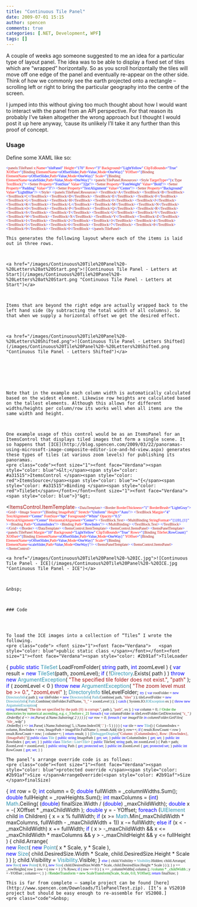 ```yaml
---
title: "Continuous Tile Panel"
date: 2009-07-01 15:15
author: spencen
comments: true
categories: [.NET, Development, WPF]
tags: []
---
```


<p dir="ltr">A couple of weeks ago someone suggested to me an idea for a particular type of layout panel. The idea was to be able to display a fixed set of tiles which are “wrapped” horizontally. So as you scroll horizontally the tiles will move off one edge of the panel and eventually re-appear on the other side. Think of how we commonly see the earth projected onto a rectangle – scrolling left or right to bring the particular geography into the centre of the screen. 
 <p style="margin-right: 0px" dir="ltr">I jumped into this without giving too much thought about how I would want to interact with the panel from an API perspective. For that reason its probably I’ve taken altogether the wrong approach but I thought I would post it up here anyway, ‘cause its unlikely I’ll take it any further than this proof of concept.
 

### Usage

 <p style="margin-right: 0px" dir="ltr">Define some XAML like so:
<a href="http://11011.net/software/vspaste"></a>

<font size="1"><font face="Verdana"><span style="color: blue">&lt;</span><span style="color: #a31515">panels</span><span style="color: blue">:</span><span style="color: #a31515">TilePanel </span><span style="color: red">x</span><span style="color: blue">:</span><span style="color: red">Name</span><span style="color: blue">="tilePanel" </span><span style="color: red">Height</span></font></font><font size="1"><font face="Verdana"><span style="color: blue">="170"
</span><span style="color: red">Rows</span><span style="color: blue">="3" </span><span style="color: red">Background</span><span style="color: blue">="LightYellow" </span><span style="color: red">ClipToBounds</span></font></font><font size="1"><font face="Verdana"><span style="color: blue">="True"
</span><span style="color: red">XOffset</span><span style="color: blue">="{</span><span style="color: #a31515">Binding </span><span style="color: red">ElementName</span><span style="color: blue">=xOffsetSlider,</span><span style="color: red">Path</span><span style="color: blue">=Value,</span><span style="color: red">Mode</span></font></font><font size="1"><font face="Verdana"><span style="color: blue">=OneWay}"
</span><span style="color: red">YOffset</span><span style="color: blue">="{</span><span style="color: #a31515">Binding </span><span style="color: red">ElementName</span><span style="color: blue">=yOffsetSlider,</span><span style="color: red">Path</span><span style="color: blue">=Value,</span><span style="color: red">Mode</span></font></font><font size="1"><font face="Verdana"><span style="color: blue">=OneWay}"
</span><span style="color: red">Scale</span><span style="color: blue">="{</span><span style="color: #a31515">Binding </span><span style="color: red">ElementName</span><span style="color: blue">=scaleSlider,</span><span style="color: red">Path</span><span style="color: blue">=Value,</span><span style="color: red">Mode</span></font></font><font size="1"><font face="Verdana"><span style="color: blue">=OneWay}"&gt;
&lt;</span><span style="color: #a31515">panels</span><span style="color: blue">:</span><span style="color: #a31515">TilePanel.Resources</span></font></font><font size="1"><font face="Verdana"><span style="color: blue">&gt;
&lt;</span><span style="color: #a31515">Style </span><span style="color: red">TargetType</span><span style="color: blue">="{</span><span style="color: #a31515">x</span><span style="color: blue">:</span><span style="color: #a31515">Type </span><span style="color: red">TextBlock</span></font></font><font size="1"><font face="Verdana"><span style="color: blue">}"&gt;
&lt;</span><span style="color: #a31515">Setter </span><span style="color: red">Property</span><span style="color: blue">="FontSize" </span><span style="color: red">Value</span></font></font><font size="1"><font face="Verdana"><span style="color: blue">="32pt"/&gt;
&lt;</span><span style="color: #a31515">Setter </span><span style="color: red">Property</span><span style="color: blue">="FontWeight" </span><span style="color: red">Value</span></font></font><font size="1"><font face="Verdana"><span style="color: blue">="Bold"/&gt;
&lt;</span><span style="color: #a31515">Setter </span><span style="color: red">Property</span><span style="color: blue">="Padding" </span><span style="color: red">Value</span></font></font><font size="1"><font face="Verdana"><span style="color: blue">="3"/&gt;
&lt;</span><span style="color: #a31515">Setter </span><span style="color: red">Property</span><span style="color: blue">="TextAlignment" </span><span style="color: red">Value</span></font></font><font size="1"><font face="Verdana"><span style="color: blue">="Center"/&gt;
&lt;</span><span style="color: #a31515">Setter </span><span style="color: red">Property</span><span style="color: blue">="Background" </span><span style="color: red">Value</span></font></font><font size="1"><font face="Verdana"><span style="color: blue">="LightBlue"/&gt;
&lt;/</span><span style="color: #a31515">Style</span></font></font><font size="1"><font face="Verdana"><span style="color: blue">&gt;
&lt;/</span><span style="color: #a31515">panels</span><span style="color: blue">:</span><span style="color: #a31515">TilePanel.Resources</span></font></font><font size="1"><font face="Verdana"><span style="color: blue">&gt;
&lt;</span><span style="color: #a31515">TextBlock</span><span style="color: blue">&gt;</span><span style="color: #a31515">A</span><span style="color: blue">&lt;/</span><span style="color: #a31515">TextBlock</span></font></font><font size="1"><font face="Verdana"><span style="color: blue">&gt;
&lt;</span><span style="color: #a31515">TextBlock</span><span style="color: blue">&gt;</span><span style="color: #a31515">B</span><span style="color: blue">&lt;/</span><span style="color: #a31515">TextBlock</span></font></font><font size="1"><font face="Verdana"><span style="color: blue">&gt;
&lt;</span><span style="color: #a31515">TextBlock</span><span style="color: blue">&gt;</span><span style="color: #a31515">C</span><span style="color: blue">&lt;/</span><span style="color: #a31515">TextBlock</span></font></font><font size="1"><font face="Verdana"><span style="color: blue">&gt;
&lt;</span><span style="color: #a31515">TextBlock</span><span style="color: blue">&gt;</span><span style="color: #a31515">D</span><span style="color: blue">&lt;/</span><span style="color: #a31515">TextBlock</span></font></font><font size="1"><font face="Verdana"><span style="color: blue">&gt;
&lt;</span><span style="color: #a31515">TextBlock</span><span style="color: blue">&gt;</span><span style="color: #a31515">E</span><span style="color: blue">&lt;/</span><span style="color: #a31515">TextBlock</span></font></font><font size="1"><font face="Verdana"><span style="color: blue">&gt;
&lt;</span><span style="color: #a31515">TextBlock</span><span style="color: blue">&gt;</span><span style="color: #a31515">F</span><span style="color: blue">&lt;/</span><span style="color: #a31515">TextBlock</span></font></font><font size="1"><font face="Verdana"><span style="color: blue">&gt;
&lt;</span><span style="color: #a31515">TextBlock</span><span style="color: blue">&gt;</span><span style="color: #a31515">G</span><span style="color: blue">&lt;/</span><span style="color: #a31515">TextBlock</span></font></font><font size="1"><font face="Verdana"><span style="color: blue">&gt;
&lt;</span><span style="color: #a31515">TextBlock</span><span style="color: blue">&gt;</span><span style="color: #a31515">H</span><span style="color: blue">&lt;/</span><span style="color: #a31515">TextBlock</span></font></font><font size="1"><font face="Verdana"><span style="color: blue">&gt;
&lt;</span><span style="color: #a31515">TextBlock</span><span style="color: blue">&gt;</span><span style="color: #a31515">I</span><span style="color: blue">&lt;/</span><span style="color: #a31515">TextBlock</span></font></font><font size="1"><font face="Verdana"><span style="color: blue">&gt;
&lt;</span><span style="color: #a31515">TextBlock</span><span style="color: blue">&gt;</span><span style="color: #a31515">J</span><span style="color: blue">&lt;/</span><span style="color: #a31515">TextBlock</span></font></font><font size="1"><font face="Verdana"><span style="color: blue">&gt;
&lt;</span><span style="color: #a31515">TextBlock</span><span style="color: blue">&gt;</span><span style="color: #a31515">K</span><span style="color: blue">&lt;/</span><span style="color: #a31515">TextBlock</span></font></font><font size="1"><font face="Verdana"><span style="color: blue">&gt;
&lt;</span><span style="color: #a31515">TextBlock</span><span style="color: blue">&gt;</span><span style="color: #a31515">L</span><span style="color: blue">&lt;/</span><span style="color: #a31515">TextBlock</span></font></font><font size="1"><font face="Verdana"><span style="color: blue">&gt;
&lt;</span><span style="color: #a31515">TextBlock</span><span style="color: blue">&gt;</span><span style="color: #a31515">M</span><span style="color: blue">&lt;/</span><span style="color: #a31515">TextBlock</span></font></font><font size="1"><font face="Verdana"><span style="color: blue">&gt;
&lt;</span><span style="color: #a31515">TextBlock</span><span style="color: blue">&gt;</span><span style="color: #a31515">N</span><span style="color: blue">&lt;/</span><span style="color: #a31515">TextBlock</span></font></font><font size="1"><font face="Verdana"><span style="color: blue">&gt;
&lt;</span><span style="color: #a31515">TextBlock</span><span style="color: blue">&gt;</span><span style="color: #a31515">O</span><span style="color: blue">&lt;/</span><span style="color: #a31515">TextBlock</span></font></font><font size="1"><font face="Verdana"><span style="color: blue">&gt;
&lt;</span><span style="color: #a31515">TextBlock</span><span style="color: blue">&gt;</span><span style="color: #a31515">P</span><span style="color: blue">&lt;/</span><span style="color: #a31515">TextBlock</span></font></font><font size="1"><font face="Verdana"><span style="color: blue">&gt;
&lt;</span><span style="color: #a31515">TextBlock</span><span style="color: blue">&gt;</span><span style="color: #a31515">Q</span><span style="color: blue">&lt;/</span><span style="color: #a31515">TextBlock</span></font></font><font size="1"><font face="Verdana"><span style="color: blue">&gt;
&lt;</span><span style="color: #a31515">TextBlock</span><span style="color: blue">&gt;</span><span style="color: #a31515">R</span><span style="color: blue">&lt;/</span><span style="color: #a31515">TextBlock</span></font></font><font size="1"><font face="Verdana"><span style="color: blue">&gt;
&lt;</span><span style="color: #a31515">TextBlock</span><span style="color: blue">&gt;</span><span style="color: #a31515">S</span><span style="color: blue">&lt;/</span><span style="color: #a31515">TextBlock</span></font></font><font size="1"><font face="Verdana"><span style="color: blue">&gt;
&lt;</span><span style="color: #a31515">TextBlock</span><span style="color: blue">&gt;</span><span style="color: #a31515">T</span><span style="color: blue">&lt;/</span><span style="color: #a31515">TextBlock</span></font></font><font size="1"><font face="Verdana"><span style="color: blue">&gt;
&lt;</span><span style="color: #a31515">TextBlock</span><span style="color: blue">&gt;</span><span style="color: #a31515">U</span><span style="color: blue">&lt;/</span><span style="color: #a31515">TextBlock</span></font></font><font size="1"><font face="Verdana"><span style="color: blue">&gt;
&lt;</span><span style="color: #a31515">TextBlock</span><span style="color: blue">&gt;</span><span style="color: #a31515">V</span><span style="color: blue">&lt;/</span><span style="color: #a31515">TextBlock</span></font></font><font size="1"><font face="Verdana"><span style="color: blue">&gt;
&lt;</span><span style="color: #a31515">TextBlock</span><span style="color: blue">&gt;</span><span style="color: #a31515">W</span><span style="color: blue">&lt;/</span><span style="color: #a31515">TextBlock</span></font></font><font size="1"><font face="Verdana"><span style="color: blue">&gt;
&lt;</span><span style="color: #a31515">TextBlock</span><span style="color: blue">&gt;</span><span style="color: #a31515">X</span><span style="color: blue">&lt;/</span><span style="color: #a31515">TextBlock</span></font></font><font size="1"><font face="Verdana"><span style="color: blue">&gt;
&lt;</span><span style="color: #a31515">TextBlock</span><span style="color: blue">&gt;</span><span style="color: #a31515">Y</span><span style="color: blue">&lt;/</span><span style="color: #a31515">TextBlock</span></font></font><font size="1"><font face="Verdana"><span style="color: blue">&gt;
&lt;</span><span style="color: #a31515">TextBlock</span><span style="color: blue">&gt;</span><span style="color: #a31515">Z</span><span style="color: blue">&lt;/</span><span style="color: #a31515">TextBlock</span></font></font><font size="1"><font face="Verdana"><span style="color: blue">&gt;
&lt;</span><span style="color: #a31515">TextBlock</span><span style="color: blue">&gt;</span><span style="color: #a31515">1</span><span style="color: blue">&lt;/</span><span style="color: #a31515">TextBlock</span></font></font><font size="1"><font face="Verdana"><span style="color: blue">&gt;
&lt;</span><span style="color: #a31515">TextBlock</span><span style="color: blue">&gt;</span><span style="color: #a31515">2</span><span style="color: blue">&lt;/</span><span style="color: #a31515">TextBlock</span></font></font><font size="1"><font face="Verdana"><span style="color: blue">&gt;
&lt;</span><span style="color: #a31515">TextBlock</span><span style="color: blue">&gt;</span><span style="color: #a31515">3</span><span style="color: blue">&lt;/</span><span style="color: #a31515">TextBlock</span></font></font><font size="1"><font face="Verdana"><span style="color: blue">&gt;
&lt;</span><span style="color: #a31515">TextBlock</span><span style="color: blue">&gt;</span><span style="color: #a31515">4</span><span style="color: blue">&lt;/</span><span style="color: #a31515">TextBlock</span></font></font><font size="1"><font face="Verdana"><span style="color: blue">&gt;
&lt;</span><span style="color: #a31515">TextBlock</span><span style="color: blue">&gt;</span><span style="color: #a31515">5</span><span style="color: blue">&lt;/</span><span style="color: #a31515">TextBlock</span></font></font><font size="1"><font face="Verdana"><span style="color: blue">&gt;
&lt;</span><span style="color: #a31515">TextBlock</span><span style="color: blue">&gt;</span><span style="color: #a31515">6</span><span style="color: blue">&lt;/</span><span style="color: #a31515">TextBlock</span></font></font><font size="1"><font face="Verdana"><span style="color: blue">&gt;
&lt;</span><span style="color: #a31515">TextBlock</span><span style="color: blue">&gt;</span><span style="color: #a31515">7</span><span style="color: blue">&lt;/</span><span style="color: #a31515">TextBlock</span></font></font><font size="1"><font face="Verdana"><span style="color: blue">&gt;
&lt;</span><span style="color: #a31515">TextBlock</span><span style="color: blue">&gt;</span><span style="color: #a31515">8</span><span style="color: blue">&lt;/</span><span style="color: #a31515">TextBlock</span></font></font><font size="1"><font face="Verdana"><span style="color: blue">&gt;
&lt;</span><span style="color: #a31515">TextBlock</span><span style="color: blue">&gt;</span><span style="color: #a31515">9</span><span style="color: blue">&lt;/</span><span style="color: #a31515">TextBlock</span></font></font><font size="1"><font face="Verdana"><span style="color: blue">&gt;
&lt;</span><span style="color: #a31515">TextBlock</span><span style="color: blue">&gt;</span><span style="color: #a31515">0</span><span style="color: blue">&lt;/</span><span style="color: #a31515">TextBlock</span></font></font><font size="1"><font face="Verdana"><span style="color: blue">&gt;
&lt;/</span><span style="color: #a31515">panels</span><span style="color: blue">:</span><span style="color: #a31515">TilePanel</span><span style="color: blue">&gt;</span></font></font></pre><a href="http://11011.net/software/vspaste"></a>

    
    This generates the following layout where each of the items is laid out in three rows.
    

    
    <a href="/images/Continuous%20Tile%20Panel%20-%20Letters%20at%20Start.png">![Continuous Tile Panel - Letters at Start](/images/Continuous%20Tile%20Panel%20-%20Letters%20at%20Start.png "Continuous Tile Panel - Letters at Start")</a> 
    

    
    Items that are beyond the right edge are actually wrapped back to the left hand side (by subtracting the total width of all columns). So that when we supply a horizontal offset we get the desired effect.
    

    
    <a href="/images/Continuous%20Tile%20Panel%20-%20Letters%20Shifted.png">![Continuous Tile Panel - Letters Shifted](/images/Continuous%20Tile%20Panel%20-%20Letters%20Shifted.png "Continuous Tile Panel - Letters Shifted")</a> 
    

    
    
    

    
    Note that in the example each column width is automatically calculated based on the widest element. Likewise row heights are calculated based on the tallest elements. Although this allows for different widths/heights per column/row its works well when all items are the same width and height.
    

    
    One example usage of this control would be as an ItemsPanel for an ItemsControl that displays tiled images that form a single scene. It so happens that [ICE](http://blog.spencen.com/2009/03/22/panoramas-using-microsoft-image-composite-editor-ice-and-hd-view.aspx) generates these types of tiles (at various zoom levels) for publishing its panoramas.
    <pre class="code"><font size="1"><font face="Verdana"><span style="color: blue">&lt;</span><span style="color: #a31515">ItemsControl </span><span style="color: red">ItemsSource</span><span style="color: blue">="{</span><span style="color: #a31515">Binding </span><span style="color: red">TileSet</span></font></font><font size="1"><font face="Verdana"><span style="color: blue">}"&gt;
&lt;</span><span style="color: #a31515">ItemsControl.ItemTemplate</span></font></font><font size="1"><font face="Verdana"><span style="color: blue">&gt;
&lt;</span><span style="color: #a31515">DataTemplate</span></font></font><font size="1"><font face="Verdana"><span style="color: blue">&gt;
&lt;</span><span style="color: #a31515">Border </span><span style="color: red">BorderThickness</span><span style="color: blue">="1" </span><span style="color: red">BorderBrush</span></font></font><font size="1"><font face="Verdana"><span style="color: blue">="LightGray"&gt;
&lt;</span><span style="color: #a31515">Grid</span></font></font><font size="1"><font face="Verdana"><span style="color: blue">&gt;
&lt;</span><span style="color: #a31515">Image </span><span style="color: red">Source</span><span style="color: blue">="{</span><span style="color: #a31515">Binding </span><span style="color: red">ImagePath</span><span style="color: blue">}" </span><span style="color: red">Stretch</span><span style="color: blue">="Uniform" </span><span style="color: red">Height</span></font></font><font size="1"><font face="Verdana"><span style="color: blue">="Auto"/&gt;
</span><span style="color: green">                    </span><span style="color: blue">&lt;</span><span style="color: #a31515">TextBlock </span><span style="color: red">Margin</span><span style="color: blue">="4" </span><span style="color: red">TextAlignment</span><span style="color: blue">="Center" </span><span style="color: red">FontSize</span><span style="color: blue">="6pt" </span><span style="color: red">Foreground</span><span style="color: blue">="White" </span><span style="color: red">Opacity</span><span style="color: blue">="0.5" <br>                                     </span><span style="color: red">VerticalAlignment</span><span style="color: blue">="Center" </span><span style="color: red">HorizontalAlignment</span></font></font><font size="1"><font face="Verdana"><span style="color: blue">="Center"&gt;
&lt;</span><span style="color: #a31515">TextBlock.Text</span></font></font><font size="1"><font face="Verdana"><span style="color: blue">&gt;
&lt;</span><span style="color: #a31515">MultiBinding </span><span style="color: red">StringFormat</span></font></font><font size="1"><font face="Verdana"><span style="color: blue">="{}{0},{1}" &gt;
&lt;</span><span style="color: #a31515">Binding </span><span style="color: red">Path</span></font></font><font size="1"><font face="Verdana"><span style="color: blue">="ColumnIndex"/&gt;
&lt;</span><span style="color: #a31515">Binding </span><span style="color: red">Path</span></font></font><font size="1"><font face="Verdana"><span style="color: blue">="RowIndex"/&gt;
&lt;/</span><span style="color: #a31515">MultiBinding</span></font></font><font size="1"><font face="Verdana"><span style="color: blue">&gt;
&lt;/</span><span style="color: #a31515">TextBlock.Text</span></font></font><font size="1"><font face="Verdana"><span style="color: blue">&gt;
&lt;/</span><span style="color: #a31515">TextBlock</span></font></font><font size="1"><font face="Verdana"><span style="color: blue">&gt;
&lt;/</span><span style="color: #a31515">Grid</span></font></font><font size="1"><font face="Verdana"><span style="color: blue">&gt;
&lt;/</span><span style="color: #a31515">Border</span></font></font><font size="1"><font face="Verdana"><span style="color: blue">&gt;
&lt;/</span><span style="color: #a31515">DataTemplate</span></font></font><font size="1"><font face="Verdana"><span style="color: blue">&gt;
&lt;/</span><span style="color: #a31515">ItemsControl.ItemTemplate</span></font></font><font size="1"><font face="Verdana"><span style="color: blue">&gt;
&lt;</span><span style="color: #a31515">ItemsControl.ItemsPanel</span></font></font><font size="1"><font face="Verdana"><span style="color: blue">&gt;
&lt;</span><span style="color: #a31515">ItemsPanelTemplate</span></font></font><font size="1"><font face="Verdana"><span style="color: blue">&gt;
&lt;</span><span style="color: #a31515">panels</span><span style="color: blue">:</span><span style="color: #a31515">TilePanel </span><span style="color: red">Margin</span><span style="color: blue">="10" </span><span style="color: red">Background</span><span style="color: blue">="LightYellow" </span><span style="color: red">ClipToBounds</span></font></font><font size="1"><font face="Verdana"><span style="color: blue">="True"
</span><span style="color: red">Rows</span><span style="color: blue">="{</span><span style="color: #a31515">Binding </span><span style="color: red">TileSet</span></font></font><font size="1"><font face="Verdana"><span style="color: blue">.RowCount}"
</span><span style="color: red">XOffset</span><span style="color: blue">="{</span><span style="color: #a31515">Binding </span><span style="color: red">ElementName</span><span style="color: blue">=xOffsetSlider,</span><span style="color: red">Path</span><span style="color: blue">=Value,</span><span style="color: red">Mode</span></font></font><font size="1"><font face="Verdana"><span style="color: blue">=OneWay}"
</span><span style="color: red">YOffset</span><span style="color: blue">="{</span><span style="color: #a31515">Binding </span><span style="color: red">ElementName</span><span style="color: blue">=yOffsetSlider,</span><span style="color: red">Path</span><span style="color: blue">=Value,</span><span style="color: red">Mode</span></font></font><font size="1"><font face="Verdana"><span style="color: blue">=OneWay}"
</span><span style="color: red">Scale</span><span style="color: blue">="{</span><span style="color: #a31515">Binding </span><span style="color: red">ElementName</span><span style="color: blue">=scaleSlider,</span><span style="color: red">Path</span><span style="color: blue">=Value,</span><span style="color: red">Mode</span></font></font><font size="1"><font face="Verdana"><span style="color: blue">=OneWay}"/&gt;
&lt;/</span><span style="color: #a31515">ItemsPanelTemplate</span></font></font><font size="1"><font face="Verdana"><span style="color: blue">&gt;
&lt;/</span><span style="color: #a31515">ItemsControl.ItemsPanel</span></font></font><font size="1"><font face="Verdana"><span style="color: blue">&gt;
&lt;/</span><span style="color: #a31515">ItemsControl</span><span style="color: blue">&gt;</span></font></font></pre>

    
    <a href="/images/Continuous%20Tile%20Panel%20-%20IC.jpg">![Continuous Tile Panel - ICE](/images/Continuous%20Tile%20Panel%20-%20ICE.jpg "Continuous Tile Panel - ICE")</a> 
    

    
    &nbsp;
    

    
    ### Code
    
    

    
    To load the ICE images into a collection of “Tiles” I wrote the following.
    <pre class="code"> <font size="1"><font face="Verdana">   <span style="color: blue">public static class </span></font></font><font size="1"><font face="Verdana"><span style="color: #2b91af">TileLoader
</span>{
<span style="color: blue">public static </span><span style="color: #2b91af">TileSet </span>LoadFromFolder( <span style="color: blue">string </span>path, <span style="color: blue">int </span>zoomLevel )
{
<span style="color: blue">var </span>result = <span style="color: blue">new </span><span style="color: #2b91af">TileSet</span>(path, zoomLevel);
<span style="color: blue">if </span>( !<span style="color: #2b91af">Directory</span>.Exists( path ) )
<span style="color: blue">throw new </span><span style="color: #2b91af">ArgumentException</span>( <span style="color: #a31515">"The specified tile folder does not exist."</span>, <span style="color: #a31515">"path" </span>);
<span style="color: blue">if </span>( zoomLevel &lt; 0 )
<span style="color: blue">throw new </span><span style="color: #2b91af">ArgumentException</span>( <span style="color: #a31515">"The zoom level must be &gt;= 0."</span>, <span style="color: #a31515">"zoomLevel" </span>);
<span style="color: #2b91af">DirectoryInfo </span>tileLevelFolder;
</font></font><font size="1"><font face="Verdana"><span style="color: blue">try
</span>{
<span style="color: blue">var </span>rootFolder = <span style="color: blue">new </span><span style="color: #2b91af">DirectoryInfo</span>( path );
<span style="color: blue">var </span>tileFolder = <span style="color: blue">new </span><span style="color: #2b91af">DirectoryInfo</span>( <span style="color: #2b91af">Path</span>.Combine( path, <span style="color: #a31515">"tiles" </span>) );
tileLevelFolder = <span style="color: blue">new </span><span style="color: #2b91af">DirectoryInfo</span>( <span style="color: #2b91af">Path</span>.Combine( tileFolder.FullName, <span style="color: #a31515">"l_" </span>+ zoomLevel ) );
}
<span style="color: blue">catch </span>( System.IO.<span style="color: #2b91af">IOException </span>ex )
{
<span style="color: blue">throw new </span><span style="color: #2b91af">ArgumentException</span>( <br>                    <span style="color: blue">string</span>.Format( <span style="color: #a31515">"The tile set specified by the path {0} is corrupt."</span>, path ), <span style="color: #a31515">"path"</span>, ex );
}
<span style="color: blue">var </span>column = 0;
</font></font><font size="1"><font face="Verdana"><span style="background: #fbfffb; color: green">// Order the directories by numerical ascending, e.g. c_3 before c_21
</span>            <span style="color: blue">foreach </span>( <span style="color: blue">var </span>columnFolder <span style="color: blue">in </span>tileLevelFolder.GetDirectories( <span style="color: #a31515">"c_*" </span>)<br>                                                          .OrderBy( d =&gt; <span style="color: blue">int</span>.Parse( d.Name.Substring( 2 ) ) ) )
{
<span style="color: blue">var </span>row = 0;
<span style="color: blue">foreach </span>( <span style="color: blue">var </span>imageFile <span style="color: blue">in </span>columnFolder.GetFiles( <span style="color: #a31515">"tile_*.wdp" </span>)<br>                                                          .OrderBy( i =&gt; <span style="color: blue">int</span>.Parse( i.Name.Substring( 5, i.Name.IndexOf( <span style="color: #a31515">'.' </span>) - 5 ) ) ) )
{
<span style="color: blue">var </span>tile = <span style="color: blue">new </span><span style="color: #2b91af">Tile</span>() { ColumnIndex = column, RowIndex = row, ImagePath = imageFile.FullName };
result.Add( tile );
row++;
<span style="color: blue">if </span>( result.RowCount &lt; row )
result.RowCount = row;
}
column++;
}
<span style="color: blue">return </span>result;
}
}
[<span style="color: #2b91af">DebuggerDisplay</span>(<span style="color: #a31515">"Column: {ColumnIndex}, Row: {RowIndex}, {ImagePath}"</span>)]
<span style="color: blue">public class </span></font></font><font size="1"><font face="Verdana"><span style="color: #2b91af">Tile
</span>{
<span style="color: blue">public string </span>ImagePath { <span style="color: blue">get</span>; <span style="color: blue">set</span>; }
<span style="color: blue">public int </span>ColumnIndex { <span style="color: blue">get</span>; <span style="color: blue">set</span>; }
<span style="color: blue">public int </span>RowIndex { <span style="color: blue">get</span>; <span style="color: blue">set</span>; }
}
<span style="color: blue">public class </span><span style="color: #2b91af">TileSet </span>: <span style="color: #2b91af">List</span>&lt;<span style="color: #2b91af">Tile</span>&gt;
{
<span style="color: blue">public </span>TileSet( <span style="color: blue">string </span>path, <span style="color: blue">int </span>zoomLevel )
{
Path = path;
ZoomLevel = zoomLevel;
}
<span style="color: blue">public string </span>Path { <span style="color: blue">get</span>; <span style="color: blue">protected set</span>; }
<span style="color: blue">public int </span>ZoomLevel { <span style="color: blue">get</span>; <span style="color: blue">protected set</span>; }
<span style="color: blue">public int </span>RowCount { <span style="color: blue">get</span>; <span style="color: blue">set</span>; }
}</font></font></pre><a href="http://11011.net/software/vspaste"></a>

    
    The panel’s arrange override code is as follows:
    <pre class="code"><font size="1"><font face="Verdana"><span style="color: blue">protected override </span><span style="color: #2b91af">Size </span>ArrangeOverride(<span style="color: #2b91af">Size </span>finalSize)
{
<span style="color: blue">int </span>row = 0;
<span style="color: blue">int </span>column = 0;
<span style="color: blue">double </span>fullWidth = _columnWidths.Sum();
<span style="color: blue">double </span>fullHeight = _rowHeights.Sum();
<span style="color: blue">int </span>maxColumns = (<span style="color: blue">int</span>) <span style="color: #2b91af">Math</span>.Ceiling( (<span style="color: blue">double</span>) finalSize.Width / (<span style="color: blue">double</span>) _maxChildWidth);
<span style="color: blue">double </span>x = -( XOffset * _maxChildWidth );
<span style="color: blue">double </span>y = - YOffset;
<span style="color: blue">foreach </span>(<span style="color: #2b91af">UIElement </span>child <span style="color: blue">in </span>Children)
{
x = x % fullWidth;
<span style="color: blue">if </span>(x &gt;= <span style="color: #2b91af">Math</span>.Min(_maxChildWidth * maxColumns, fullWidth - _maxChildWidth + 1))
x -= fullWidth;
<span style="color: blue">else if </span>(x &lt; - _maxChildWidth)
x += fullWidth;
<span style="color: blue">if </span>( x &gt; -_maxChildWidth &amp;&amp; x &lt;= _maxChildWidth * maxColumns &amp;&amp;
y &gt; -_maxChildHeight &amp;&amp; y &lt;= fullHeight )
{
child.Arrange( <br>                 <span style="color: blue">new </span><span style="color: #2b91af">Rect</span>( <span style="color: blue">new </span><span style="color: #2b91af">Point</span>( x * Scale, y * Scale ), <br>                 <span style="color: blue">new </span><span style="color: #2b91af">Size</span>( child.DesiredSize.Width * Scale, child.DesiredSize.Height * Scale ) ) );
child.Visibility = <span style="color: #2b91af">Visibility</span>.Visible;
}
</font></font><font size="1"><font face="Verdana"><span style="color: blue">else
</span>{
child.Visibility = <span style="color: #2b91af">Visibility</span>.Hidden;
child.Arrange( <span style="color: blue">new </span><span style="color: #2b91af">Rect</span>( <span style="color: blue">new </span><span style="color: #2b91af">Point</span>( 0, 0 ), <span style="color: blue">new </span><span style="color: #2b91af">Size</span>( child.DesiredSize.Width * Scale, child.DesiredSize.Height * Scale ) ) );
}
y += _rowHeights[ row ];
row = ( row + 1 ) % Rows;
<span style="color: blue">if </span>( row == 0 )
{
x += _columnWidths[ column ]; </font></font><font size="1"><font face="Verdana"><span style="background: #fbfffb; color: green">//column * _childWidth ;
</span>            y = -YOffset ;
column++;
}
}
</font></font><font size="1"><font face="Verdana"><span style="background: #fbfffb; color: green">//RenderTransform = new ScaleTransform(Scale, Scale, 0.0, YOffset);
</span>    <span style="color: blue">return </span>finalSize;
}</font></font></pre><a href="http://11011.net/software/vspaste"></a>

    
    This is far from complete – sample project can be found [here](http://www.spencen.com/Downloads/TilePanelTest.zip). [It’s a VS2010 project but should be easy enough to re-assemble for VS2008.]
    <pre class="code">&nbsp;


